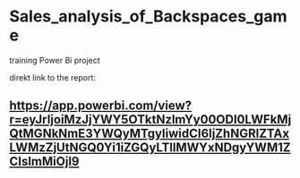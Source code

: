 # Sales_analysis_of_Backspaces_game
training Power Bi project

direkt link to the report:
## https://app.powerbi.com/view?r=eyJrIjoiMzJjYWY5OTktNzlmYy00ODI0LWFkMjQtMGNkNmE3YWQyMTgyIiwidCI6IjZhNGRlZTAxLWMzZjUtNGQ0Yi1iZGQyLTllMWYxNDgyYWM1ZCIsImMiOjl9
